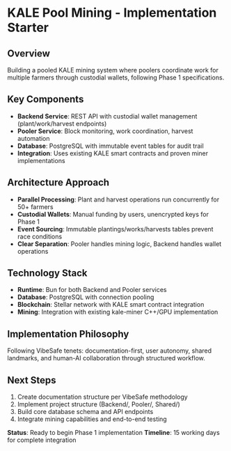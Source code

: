 # KALE Pool Mining - Implementation Starter

## Overview
Building a pooled KALE mining system where poolers coordinate work for multiple farmers through custodial wallets, following Phase 1 specifications.

## Key Components
- **Backend Service**: REST API with custodial wallet management (plant/work/harvest endpoints)
- **Pooler Service**: Block monitoring, work coordination, harvest automation
- **Database**: PostgreSQL with immutable event tables for audit trail
- **Integration**: Uses existing KALE smart contracts and proven miner implementations

## Architecture Approach
- **Parallel Processing**: Plant and harvest operations run concurrently for 50+ farmers
- **Custodial Wallets**: Manual funding by users, unencrypted keys for Phase 1
- **Event Sourcing**: Immutable plantings/works/harvests tables prevent race conditions
- **Clear Separation**: Pooler handles mining logic, Backend handles wallet operations

## Technology Stack
- **Runtime**: Bun for both Backend and Pooler services
- **Database**: PostgreSQL with connection pooling
- **Blockchain**: Stellar network with KALE smart contract integration
- **Mining**: Integration with existing kale-miner C++/GPU implementation

## Implementation Philosophy
Following VibeSafe tenets: documentation-first, user autonomy, shared landmarks, and human-AI collaboration through structured workflow.

## Next Steps
1. Create documentation structure per VibeSafe methodology
2. Implement project structure (Backend/, Pooler/, Shared/)
3. Build core database schema and API endpoints
4. Integrate mining capabilities and end-to-end testing

**Status**: Ready to begin Phase 1 implementation
**Timeline**: 15 working days for complete integration